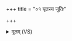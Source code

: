 +++
title = "०१ घृतस्य जूतिः"

+++
<details><summary>मूलम् (VS)</summary>

घृ॒तस्य॑ जू॒तिः सम॑ना सदे॑वा संवत्स॒रं ह॒विषा॑ व॒र्धय॑न्ती। श्रोत्रं॒ चक्षुः॑ प्रा॒णोऽच्छि॑न्नो नो अ॒स्त्वच्छि॑न्ना व॒यमायु॑षो॒ वर्च॑सः ॥
</details>